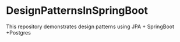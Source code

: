 # DesignPatternsInSpringBoot
This repository demonstrates design patterns using JPA + SpringBoot +Postgres
